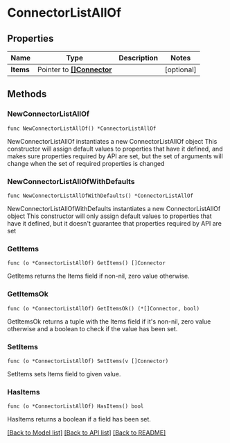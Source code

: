 # ConnectorListAllOf

## Properties

Name | Type | Description | Notes
------------ | ------------- | ------------- | -------------
**Items** | Pointer to [**[]Connector**](Connector.md) |  | [optional] 


## Methods

### NewConnectorListAllOf

`func NewConnectorListAllOf() *ConnectorListAllOf`

NewConnectorListAllOf instantiates a new ConnectorListAllOf object
This constructor will assign default values to properties that have it defined,
and makes sure properties required by API are set, but the set of arguments
will change when the set of required properties is changed

### NewConnectorListAllOfWithDefaults

`func NewConnectorListAllOfWithDefaults() *ConnectorListAllOf`

NewConnectorListAllOfWithDefaults instantiates a new ConnectorListAllOf object
This constructor will only assign default values to properties that have it defined,
but it doesn't guarantee that properties required by API are set


### GetItems

`func (o *ConnectorListAllOf) GetItems() []Connector`

GetItems returns the Items field if non-nil, zero value otherwise.

### GetItemsOk

`func (o *ConnectorListAllOf) GetItemsOk() (*[]Connector, bool)`

GetItemsOk returns a tuple with the Items field if it's non-nil, zero value otherwise
and a boolean to check if the value has been set.

### SetItems

`func (o *ConnectorListAllOf) SetItems(v []Connector)`

SetItems sets Items field to given value.

### HasItems

`func (o *ConnectorListAllOf) HasItems() bool`

HasItems returns a boolean if a field has been set.



[[Back to Model list]](../README.md#documentation-for-models) [[Back to API list]](../README.md#documentation-for-api-endpoints) [[Back to README]](../README.md)

